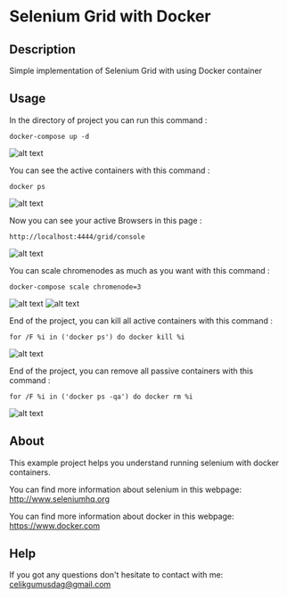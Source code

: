 # Selenium Grid with Docker

Description
------------

Simple implementation of Selenium Grid with using Docker container


Usage
------------

In the directory of project you can run this command :
```
docker-compose up -d
```
![alt text](https://raw.githubusercontent.com/celikgumusdag/selenium-docker/master/img/1.PNG)

You can see the active containers with this command :
```
docker ps
```
![alt text](https://raw.githubusercontent.com/celikgumusdag/selenium-docker/master/img/2.PNG)

Now you can see your active Browsers in this page :
```
http://localhost:4444/grid/console
```
![alt text](https://raw.githubusercontent.com/celikgumusdag/selenium-docker/master/img/3.PNG)

You can scale chromenodes as much as you want with this command :
```
docker-compose scale chromenode=3
```
![alt text](https://raw.githubusercontent.com/celikgumusdag/selenium-docker/master/img/4.PNG)
![alt text](https://raw.githubusercontent.com/celikgumusdag/selenium-docker/master/img/5.PNG)

End of the project, you can kill all active containers with this command :
```
for /F %i in ('docker ps') do docker kill %i
```
![alt text](https://raw.githubusercontent.com/celikgumusdag/selenium-docker/master/img/6.PNG)

End of the project, you can remove all passive containers with this command :
```
for /F %i in ('docker ps -qa') do docker rm %i
```
![alt text](https://raw.githubusercontent.com/celikgumusdag/selenium-docker/master/img/7.PNG)


About
------------

This example project helps you understand running selenium with docker containers.

You can find more information about selenium in this webpage: http://www.seleniumhq.org

You can find more information about docker in this webpage: https://www.docker.com


Help
------------

If you got any questions don't hesitate to contact with me: [celikgumusdag@gmail.com](mailto:celikgumusdag@gmail.com)
